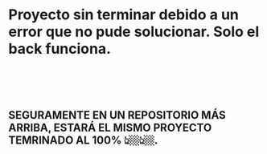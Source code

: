 <h1>Proyecto sin terminar debido a un error que no pude solucionar. Solo el back funciona. <h1/>
<br />
<h2>SEGURAMENTE EN UN REPOSITORIO MÁS ARRIBA, ESTARÁ EL MISMO PROYECTO TEMRINADO AL 100% 👆🏼👆🏼.<h1/>
